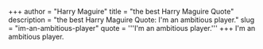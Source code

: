 +++
author = "Harry Maguire"
title = "the best Harry Maguire Quote"
description = "the best Harry Maguire Quote: I'm an ambitious player."
slug = "im-an-ambitious-player"
quote = '''I'm an ambitious player.'''
+++
I'm an ambitious player.

